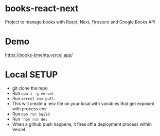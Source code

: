 # books-react-next
Project to manage books with React, Next, Firestore and Google Books API

# Demo
https://books-bmehta.vercel.app/

# Local SETUP
- git clone the repo
- Run `npm i -g vercel`
- Run `vercel env pull`. 
- This will create a .env file on your local with variables that get exposed with process.env
- Run `npm run build`
- Run `'npm run dev`
- When a github push happens, it fires off a deployment process within Vercel
